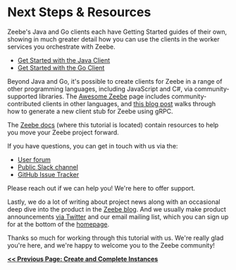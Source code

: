 # Next Steps & Resources

Zeebe's Java and Go clients each have Getting Started guides of their own, showing in much greater detail how you can use the clients in the worker services you orchestrate with Zeebe.

*   [Get Started with the Java Client](https://docs.zeebe.io/java-client/get-started.html)
*   [Get Started with the Go Client](https://docs.zeebe.io/go-client/get-started.html)

Beyond Java and Go, it's possible to create clients for Zeebe in a range of other programming languages, including JavaScript and C#, via community-supported libraries. The [Awesome Zeebe](https://awesome.zeebe.io/) page includes community-contributed clients in other languages, and [this blog post](https://zeebe.io/blog/2018/11/grpc-generating-a-zeebe-python-client/) walks through how to generate a new client stub for Zeebe using gRPC.

The [Zeebe docs](https://docs.zeebe.io/README.html) (where this tutorial is located) contain resources to help you move your Zeebe project forward.

If you have questions, you can get in touch with us via the:

*   [User forum](https://forum.zeebe.io/)
*   [Public Slack channel](https://zeebe-slack-invite.herokuapp.com/)
*   [GitHub Issue Tracker](https://github.com/zeebe-io/zeebe/issues)

Please reach out if we can help you! We're here to offer support.

Lastly, we do a lot of writing about project news along with an occasional deep dive into the product in the [Zeebe blog](https://zeebe.io/blog/). And we usually make product announcements [via Twitter](https://twitter.com/zeebehq) and our email mailing list, which you can sign up for at the bottom of the [homepage](https://zeebe.io).

Thanks so much for working through this tutorial with us. We're really glad you're here, and we're happy to welcome you to the Zeebe community!

[**<< Previous Page: Create and Complete Instances**](getting-started/create-workflow-instance.html)
